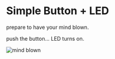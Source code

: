 # Simple Button + LED

prepare to have your mind blown. 

push the button... LED turns on.

![mind blown](./tim-and-eric-mind-blown.gif)